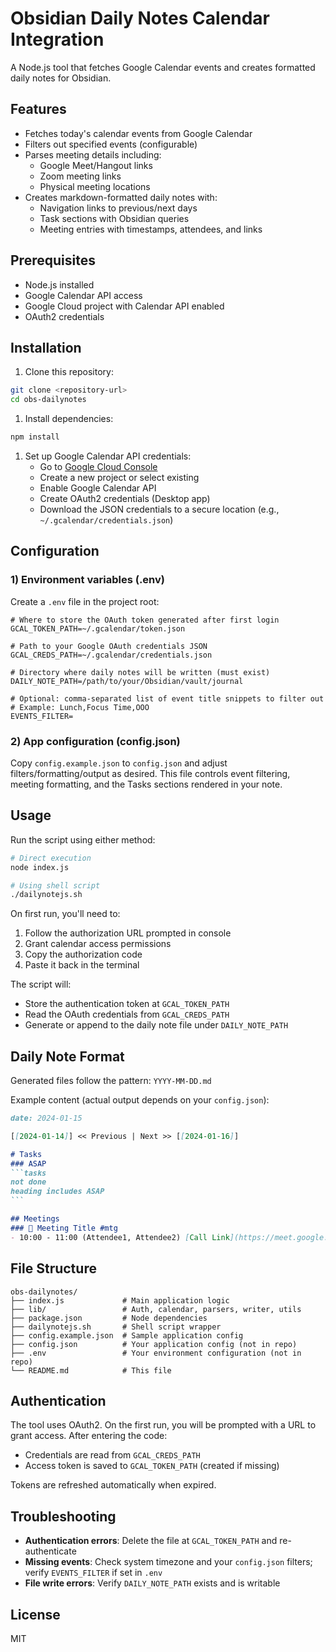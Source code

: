 # Obsidian Daily Notes Calendar Integration

A Node.js tool that fetches Google Calendar events and creates formatted daily notes for Obsidian.

## Features

- Fetches today's calendar events from Google Calendar
- Filters out specified events (configurable)
- Parses meeting details including:
  - Google Meet/Hangout links
  - Zoom meeting links
  - Physical meeting locations
- Creates markdown-formatted daily notes with:
  - Navigation links to previous/next days
  - Task sections with Obsidian queries
  - Meeting entries with timestamps, attendees, and links

## Prerequisites

- Node.js installed
- Google Calendar API access
- Google Cloud project with Calendar API enabled
- OAuth2 credentials

## Installation

1. Clone this repository:

```bash
git clone <repository-url>
cd obs-dailynotes
```

1. Install dependencies:

```bash
npm install
```

1. Set up Google Calendar API credentials:
   - Go to [Google Cloud Console](https://console.cloud.google.com/)
   - Create a new project or select existing
   - Enable Google Calendar API
   - Create OAuth2 credentials (Desktop app)
   - Download the JSON credentials to a secure location (e.g., `~/.gcalendar/credentials.json`)

## Configuration

### 1) Environment variables (.env)

Create a `.env` file in the project root:

```env
# Where to store the OAuth token generated after first login
GCAL_TOKEN_PATH=~/.gcalendar/token.json

# Path to your Google OAuth credentials JSON
GCAL_CREDS_PATH=~/.gcalendar/credentials.json

# Directory where daily notes will be written (must exist)
DAILY_NOTE_PATH=/path/to/your/Obsidian/vault/journal

# Optional: comma-separated list of event title snippets to filter out
# Example: Lunch,Focus Time,OOO
EVENTS_FILTER=
```

### 2) App configuration (config.json)

Copy `config.example.json` to `config.json` and adjust filters/formatting/output as desired. This file controls event filtering, meeting formatting, and the Tasks sections rendered in your note.

## Usage

Run the script using either method:

```bash
# Direct execution
node index.js

# Using shell script
./dailynotejs.sh
```

On first run, you'll need to:

1. Follow the authorization URL prompted in console
2. Grant calendar access permissions
3. Copy the authorization code
4. Paste it back in the terminal

The script will:

- Store the authentication token at `GCAL_TOKEN_PATH`
- Read the OAuth credentials from `GCAL_CREDS_PATH`
- Generate or append to the daily note file under `DAILY_NOTE_PATH`

## Daily Note Format

Generated files follow the pattern: `YYYY-MM-DD.md`

Example content (actual output depends on your `config.json`):

````markdown
date: 2024-01-15

[[2024-01-14]] << Previous | Next >> [[2024-01-16]]

# Tasks
### ASAP
```tasks
not done
heading includes ASAP
```

## Meetings
### 🎥 Meeting Title #mtg
- 10:00 - 11:00 (Attendee1, Attendee2) [Call Link](https://meet.google.com/...) [[2024-01-15-1000]]
````

## File Structure

```text
obs-dailynotes/
├── index.js             # Main application logic
├── lib/                 # Auth, calendar, parsers, writer, utils
├── package.json         # Node dependencies
├── dailynotejs.sh       # Shell script wrapper
├── config.example.json  # Sample application config
├── config.json          # Your application config (not in repo)
├── .env                 # Your environment configuration (not in repo)
└── README.md            # This file
```

## Authentication

The tool uses OAuth2. On the first run, you will be prompted with a URL to grant access. After entering the code:

- Credentials are read from `GCAL_CREDS_PATH`
- Access token is saved to `GCAL_TOKEN_PATH` (created if missing)

Tokens are refreshed automatically when expired.

## Troubleshooting

- **Authentication errors**: Delete the file at `GCAL_TOKEN_PATH` and re-authenticate
- **Missing events**: Check system timezone and your `config.json` filters; verify `EVENTS_FILTER` if set in `.env`
- **File write errors**: Verify `DAILY_NOTE_PATH` exists and is writable

## License

MIT
